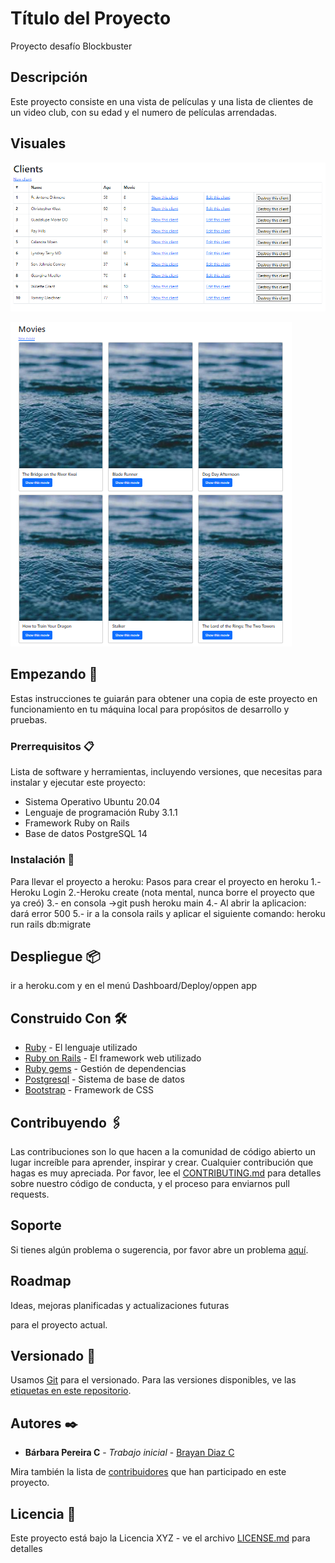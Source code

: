 # Título del Proyecto

Proyecto desafío Blockbuster

## Descripción

Este proyecto consiste en una vista de películas y una lista de clientes de un video club, con su edad y el numero de películas arrendadas.


## Visuales
![Alt text](image.png)

![Alt text](image-1.png)

## Empezando 🚀

Estas instrucciones te guiarán para obtener una copia de este proyecto en funcionamiento en tu máquina local para propósitos de desarrollo y pruebas.

### Prerrequisitos 📋

Lista de software y herramientas, incluyendo versiones, que necesitas para instalar y ejecutar este proyecto:

- Sistema Operativo Ubuntu 20.04
- Lenguaje de programación Ruby 3.1.1
- Framework Ruby on Rails
- Base de datos PostgreSQL 14

### Instalación 🔧
Para llevar el proyecto a heroku: 
Pasos para crear el proyecto en heroku
1.-Heroku Login
2.-Heroku create (nota mental, nunca borre el proyecto que ya creó)
3.- en consola ->git push heroku main
4.- Al abrir la aplicacion: dará error 500 
5.- ir a la consola rails y aplicar el siguiente comando: heroku run rails db:migrate

## Despliegue 📦
ir a heroku.com y en el menú Dashboard/Deploy/oppen app 


## Construido Con 🛠️

- [Ruby](https://www.ruby-lang.org/es/) - El lenguaje utilizado
- [Ruby on Rails](https://rubyonrails.org) - El framework web utilizado
- [Ruby gems](https://rubygems.org) - Gestión de dependencias
- [Postgresql](https://www.postgresql.org) - Sistema de base de datos
- [Bootstrap](https://https://getbootstrap.com/) - Framework de CSS

## Contribuyendo 🖇️

Las contribuciones son lo que hacen a la comunidad de código abierto un lugar increíble para aprender, inspirar y crear. Cualquier contribución que hagas es muy apreciada. Por favor, lee el [CONTRIBUTING.md](https://gist.github.com/bpereira74) para detalles sobre nuestro código de conducta, y el proceso para enviarnos pull requests.

## Soporte

Si tienes algún problema o sugerencia, por favor abre un problema [aquí](https://github.com/your/bpereira74/issues).

## Roadmap

Ideas, mejoras planificadas y actualizaciones futuras

para el proyecto actual.

## Versionado 📌

Usamos [Git](https://git-scm.com) para el versionado. Para las versiones disponibles, ve las [etiquetas en este repositorio](https://github.com/your/project/tags).

## Autores ✒️

- **Bárbara Pereira C** - _Trabajo inicial_ - [Brayan Diaz C](https://github.com/bpereira74)

Mira también la lista de [contribuidores](https://github.com/your/project/contributors) que han participado en este proyecto.

## Licencia 📄

Este proyecto está bajo la Licencia XYZ - ve el archivo [LICENSE.md](LICENSE.md) para detalles


